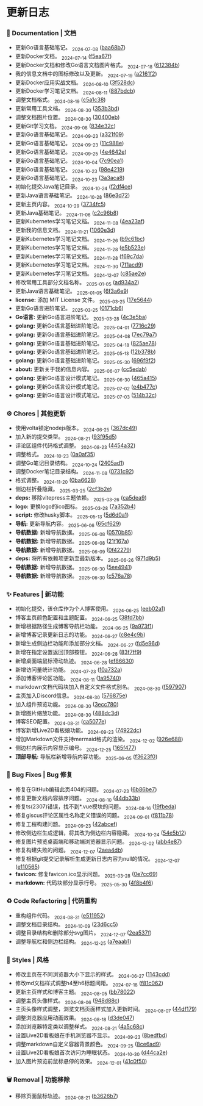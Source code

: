 # 更新日志

### 📝 Documentation | 文档

* 更新Go语言基础笔记。 <sub style="color: var(--vp-c-gray)"> 2024-07-08</sub> ([baa68b7](https://github.com/magicgopher/magicgopher-blog/commit/baa68b7513ce7923fc9da567509c328131b2e31d))
* 更新Docker文档。 <sub style="color: var(--vp-c-gray)"> 2024-07-14</sub> ([f5ea67f](https://github.com/magicgopher/magicgopher-blog/commit/f5ea67ffca108db9d1162fd49757ee221f09436b))
* 更新Docker文档和修改Go语言文档图片格式。 <sub style="color: var(--vp-c-gray)"> 2024-07-18</sub> ([612384b](https://github.com/magicgopher/magicgopher-blog/commit/612384b51bcd57c19180528fd801146ff101d690))
* 我的信息文档中的图标修改以及更新。 <sub style="color: var(--vp-c-gray)"> 2024-07-19</sub> ([a2161f2](https://github.com/magicgopher/magicgopher-blog/commit/a2161f2c4c3b5430f340c36dbd310807479d6da5))
* 更新Docker应用实战文档。 <sub style="color: var(--vp-c-gray)"> 2024-08-10</sub> ([3f528dc](https://github.com/magicgopher/magicgopher-blog/commit/3f528dc897409930303ff6dd5b3fb1347700eb6b))
* 更新Docker学习笔记文档。 <sub style="color: var(--vp-c-gray)"> 2024-08-11</sub> ([887bdcb](https://github.com/magicgopher/magicgopher-blog/commit/887bdcb286f21e1843d29d94b2527232cbb037f4))
* 调整文档格式。 <sub style="color: var(--vp-c-gray)"> 2024-08-19</sub> ([c5a1c38](https://github.com/magicgopher/magicgopher-blog/commit/c5a1c38cffe1946fa830fc9352e2d21e4fc28a3b))
* 更新常用工具文档。 <sub style="color: var(--vp-c-gray)"> 2024-08-30</sub> ([353b3bd](https://github.com/magicgopher/magicgopher-blog/commit/353b3bdc5643f6ba091b2763678787a15af98bde))
* 调整文档图片位置。 <sub style="color: var(--vp-c-gray)"> 2024-08-30</sub> ([30400eb](https://github.com/magicgopher/magicgopher-blog/commit/30400ebf072612e0156cd5de6a0849825c770635))
* 更新Git学习文档。 <sub style="color: var(--vp-c-gray)"> 2024-09-08</sub> ([834e32c](https://github.com/magicgopher/magicgopher-blog/commit/834e32c59e6d2b241bf66283d615970704b96dd6))
* 更新Go语言基础笔记。 <sub style="color: var(--vp-c-gray)"> 2024-09-23</sub> ([a321f09](https://github.com/magicgopher/magicgopher-blog/commit/a321f098e4aed06050ac09e58909b85aac2eb524))
* 更新Go语言基础笔记。 <sub style="color: var(--vp-c-gray)"> 2024-09-23</sub> ([11c988e](https://github.com/magicgopher/magicgopher-blog/commit/11c988e40df0217a2d6944e4b35c90943164671b))
* 更新Go语言基础笔记。 <sub style="color: var(--vp-c-gray)"> 2024-09-25</sub> ([4e4642e](https://github.com/magicgopher/magicgopher-blog/commit/4e4642e13a8cdddda63c6ec61ff0d12dfb6d6753))
* 更新Go语言基础笔记。 <sub style="color: var(--vp-c-gray)"> 2024-10-04</sub> ([7c90ea1](https://github.com/magicgopher/magicgopher-blog/commit/7c90ea125f154fb38c59091325fdadb1083f289a))
* 更新Go语言基础笔记。 <sub style="color: var(--vp-c-gray)"> 2024-10-23</sub> ([98e4219](https://github.com/magicgopher/magicgopher-blog/commit/98e4219911564ec40722cd60663f58e2c0034498))
* 更新Go语言基础笔记。 <sub style="color: var(--vp-c-gray)"> 2024-10-23</sub> ([3a3aca8](https://github.com/magicgopher/magicgopher-blog/commit/3a3aca864d975595d15f5bf1f6afaba8eb7d8710))
* 初始化提交Java笔记目录。 <sub style="color: var(--vp-c-gray)"> 2024-10-24</sub> ([f2df4ce](https://github.com/magicgopher/magicgopher-blog/commit/f2df4ce468ecf3f9f9068586a6d1e50fd8a3a142))
* 更新Java语言基础笔记。 <sub style="color: var(--vp-c-gray)"> 2024-10-28</sub> ([86e3d72](https://github.com/magicgopher/magicgopher-blog/commit/86e3d724d3a49f83aa07cfc76d92244f2ca2fd8e))
* 更新主页内容。 <sub style="color: var(--vp-c-gray)"> 2024-10-29</sub> ([3734fc5](https://github.com/magicgopher/magicgopher-blog/commit/3734fc53ecd004d4ec8610433e0c390b5ca9b104))
* 更新Java基础笔记。 <sub style="color: var(--vp-c-gray)"> 2024-11-06</sub> ([c2c96b8](https://github.com/magicgopher/magicgopher-blog/commit/c2c96b8e6718e7d94a3db16171f8f5ca90064db2))
* 更新Kubernetes学习笔记文档。 <sub style="color: var(--vp-c-gray)"> 2024-11-08</sub> ([4ea23af](https://github.com/magicgopher/magicgopher-blog/commit/4ea23af554529c10b6a482d18c62515a4780e770))
* 更新我的信息文档。 <sub style="color: var(--vp-c-gray)"> 2024-11-21</sub> ([1060e3d](https://github.com/magicgopher/magicgopher-blog/commit/1060e3da1cf5551a629560cf582915af0d2d3aba))
* 更新Kubernetes学习笔记文档。 <sub style="color: var(--vp-c-gray)"> 2024-11-26</sub> ([b9c61bc](https://github.com/magicgopher/magicgopher-blog/commit/b9c61bc820018f844e3e52a55b0a9ae50ee42d50))
* 更新Kubernetes学习笔记文档。 <sub style="color: var(--vp-c-gray)"> 2024-11-28</sub> ([e5b523e](https://github.com/magicgopher/magicgopher-blog/commit/e5b523e7ea2ebc43a07ae58be08d0dc5fca9cc32))
* 更新Kubernetes学习笔记文档。 <sub style="color: var(--vp-c-gray)"> 2024-11-28</sub> ([f69c7da](https://github.com/magicgopher/magicgopher-blog/commit/f69c7da913f21ee5afb3dc48a0983ef644b7a155))
* 更新Kubernetes学习笔记文档。 <sub style="color: var(--vp-c-gray)"> 2024-11-30</sub> ([7f1acd9](https://github.com/magicgopher/magicgopher-blog/commit/7f1acd9fad60b5f14f042d5c133acf9ed78d17a0))
* 更新Kubernetes学习笔记文档。 <sub style="color: var(--vp-c-gray)"> 2024-12-07</sub> ([c85ae2e](https://github.com/magicgopher/magicgopher-blog/commit/c85ae2e1890bf7ae463223e26feba732795b24e1))
* 修改常用工具部分文档名称。 <sub style="color: var(--vp-c-gray)"> 2025-01-05</sub> ([ad934a2](https://github.com/magicgopher/magicgopher-blog/commit/ad934a2c295229d393591621c261cf13d0dcc7f0))
* 更新Java语言基础笔记。 <sub style="color: var(--vp-c-gray)"> 2025-01-05</sub> ([6f3a6e9](https://github.com/magicgopher/magicgopher-blog/commit/6f3a6e90be80ef5594a5d5cacc13a1f158c2a406))
* **license:** 添加 MIT License 文件。 <sub style="color: var(--vp-c-gray)"> 2025-03-25</sub> ([17e5644](https://github.com/magicgopher/magicgopher-blog/commit/17e56448cec9dfa5706024730ebdb411dfb3471c))
* 更新Go语言进阶笔记。 <sub style="color: var(--vp-c-gray)"> 2025-03-25</sub> ([0171cb6](https://github.com/magicgopher/magicgopher-blog/commit/0171cb61d6224da44710f1372abbcd83d5d840e6))
* **Go语言:** 更新Go语言进阶笔记。 <sub style="color: var(--vp-c-gray)"> 2025-03-28</sub> ([4c3e5ba](https://github.com/magicgopher/magicgopher-blog/commit/4c3e5ba3f8c3f0333a7454e93e0d75d08892c321))
* **golang:** 更新Go语言基础进阶笔记。 <sub style="color: var(--vp-c-gray)"> 2025-04-01</sub> ([7716c29](https://github.com/magicgopher/magicgopher-blog/commit/7716c29cdc8b8745e06b68ff883ddc16312ff0b7))
* **golang:** 更新Go语言基础进阶笔记。 <sub style="color: var(--vp-c-gray)"> 2025-04-08</sub> ([7ec79a7](https://github.com/magicgopher/magicgopher-blog/commit/7ec79a7c467faa38d88eda25c2994bdc04f30365))
* **golang:** 更新Go语言基础进阶笔记。 <sub style="color: var(--vp-c-gray)"> 2025-04-18</sub> ([825ae78](https://github.com/magicgopher/magicgopher-blog/commit/825ae78a63f2339545eeb8a29d64d4b7938735c9))
* **golang:** 更新Go语言基础进阶笔记。 <sub style="color: var(--vp-c-gray)"> 2025-05-13</sub> ([12b378b](https://github.com/magicgopher/magicgopher-blog/commit/12b378b4d757c3bb1746996e6c1979d2888aa612))
* **golang:** 更新Go语言基础进阶笔记。 <sub style="color: var(--vp-c-gray)"> 2025-05-30</sub> ([696f9f2](https://github.com/magicgopher/magicgopher-blog/commit/696f9f22ea270fab5594184c1738ab978e942869))
* **about:** 更新关于我的信息内容。 <sub style="color: var(--vp-c-gray)"> 2025-06-07</sub> ([cc5edab](https://github.com/magicgopher/magicgopher-blog/commit/cc5edab5f709046ccb4d8fb281da2acbd191007e))
* **golang:** 更新Go语言设计模式笔记。 <sub style="color: var(--vp-c-gray)"> 2025-06-30</sub> ([465a415](https://github.com/magicgopher/magicgopher-blog/commit/465a415b902107981ca8be51bba91a4dc9adb9a8))
* **golang:** 更新Go语言设计模式笔记。 <sub style="color: var(--vp-c-gray)"> 2025-07-02</sub> ([e4b477c](https://github.com/magicgopher/magicgopher-blog/commit/e4b477cdfbac13e6d5cb018df6ccdd0a7f60f87a))
* **golang:** 更新Go语言设计模式笔记。 <sub style="color: var(--vp-c-gray)"> 2025-07-03</sub> ([514b32c](https://github.com/magicgopher/magicgopher-blog/commit/514b32c0dc45b9fb6bf4c7089d12cecd1c9e3c7a))


### ⚙️ Chores | 其他更新

* 使用volta锁定nodejs版本。 <sub style="color: var(--vp-c-gray)"> 2024-06-25</sub> ([367dc49](https://github.com/magicgopher/magicgopher-blog/commit/367dc49206d6b632a0ae5d85427decd8151b1f34))
* 加入新的提交类型。 <sub style="color: var(--vp-c-gray)"> 2024-08-21</sub> ([93f95d5](https://github.com/magicgopher/magicgopher-blog/commit/93f95d5712d18dd92452f3b7e4827ea2d8593bc8))
* 评论区组件代码格式调整。 <sub style="color: var(--vp-c-gray)"> 2024-08-23</sub> ([4454a32](https://github.com/magicgopher/magicgopher-blog/commit/4454a323f014de2a9ece224d2ed491882f0a9914))
* 调整格式。 <sub style="color: var(--vp-c-gray)"> 2024-10-23</sub> ([0a0af35](https://github.com/magicgopher/magicgopher-blog/commit/0a0af3553b20ae220baa27e06f2d3d951476475e))
* 调整Go笔记目录结构。 <sub style="color: var(--vp-c-gray)"> 2024-10-24</sub> ([2405ad1](https://github.com/magicgopher/magicgopher-blog/commit/2405ad11598602fc3dd6f5b3cf4903f37699ee13))
* 调整Docker笔记目录结构。 <sub style="color: var(--vp-c-gray)"> 2024-11-08</sub> ([0731c92](https://github.com/magicgopher/magicgopher-blog/commit/0731c92028a746bd111414e70492d518e00ef471))
* 格式调整。 <sub style="color: var(--vp-c-gray)"> 2024-11-20</sub> ([0ba6628](https://github.com/magicgopher/magicgopher-blog/commit/0ba662814454b7383efc723b7bbe8e0d8a47f506))
* 侧边栏折叠隐藏。 <sub style="color: var(--vp-c-gray)"> 2025-03-25</sub> ([2cf3b2e](https://github.com/magicgopher/magicgopher-blog/commit/2cf3b2edcb86028c609171c2eeea832ffa2a2ed3))
* **deps:** 移除vitepress主题依赖。 <sub style="color: var(--vp-c-gray)"> 2025-03-26</sub> ([ca5dea9](https://github.com/magicgopher/magicgopher-blog/commit/ca5dea93ccbb37dd8a4b1abfe124ed2b3c524006))
* **logo:** 更换logo的ico图标。 <sub style="color: var(--vp-c-gray)"> 2025-03-28</sub> ([7a352b4](https://github.com/magicgopher/magicgopher-blog/commit/7a352b4cf96dafc4956305fc7392c583627c2569))
* **script:** 修改husky脚本。 <sub style="color: var(--vp-c-gray)"> 2025-05-13</sub> ([5d6d0a1](https://github.com/magicgopher/magicgopher-blog/commit/5d6d0a113552155a2741fa92fb5e9d79b3a85822))
* **导航:** 更新导航内容。 <sub style="color: var(--vp-c-gray)"> 2025-06-06</sub> ([65cf629](https://github.com/magicgopher/magicgopher-blog/commit/65cf629c667da6af20afa4f4bc3679103e93877e))
* **导航数据:** 新增导航数据。 <sub style="color: var(--vp-c-gray)"> 2025-06-08</sub> ([0570b85](https://github.com/magicgopher/magicgopher-blog/commit/0570b8579361099dc430744c98eaa5bf20cdb28f))
* **导航数据:** 新增导航数据。 <sub style="color: var(--vp-c-gray)"> 2025-06-08</sub> ([21f167a](https://github.com/magicgopher/magicgopher-blog/commit/21f167a53da8e49d5a25b38abfe5ef98f9b9e573))
* **导航数据:** 新增导航数据。 <sub style="color: var(--vp-c-gray)"> 2025-06-09</sub> ([0f42279](https://github.com/magicgopher/magicgopher-blog/commit/0f4227912f77686e121fc99b2c963ceca43716d4))
* **deps:** 将所有依赖项更新至最新版本。 <sub style="color: var(--vp-c-gray)"> 2025-06-26</sub> ([971d9b5](https://github.com/magicgopher/magicgopher-blog/commit/971d9b5254e6a43fc25fc2dc4414c0758db2319a))
* **导航数据:** 新增导航数据。 <sub style="color: var(--vp-c-gray)"> 2025-06-30</sub> ([5ee4941](https://github.com/magicgopher/magicgopher-blog/commit/5ee494195f09054751b93fabcf6f05ef797d3c14))
* **导航数据:** 新增导航数据。 <sub style="color: var(--vp-c-gray)"> 2025-06-30</sub> ([c576a78](https://github.com/magicgopher/magicgopher-blog/commit/c576a7875d144c8981b686dd771cd50238296995))


### ✨ Features | 新功能

* 初始化提交，该仓库作为个人博客使用。 <sub style="color: var(--vp-c-gray)"> 2024-06-25</sub> ([eeb02a1](https://github.com/magicgopher/magicgopher-blog/commit/eeb02a1b78cc361a26fb08254465d1f92773f719))
* 博客主页颜色配置和主题配置。 <sub style="color: var(--vp-c-gray)"> 2024-06-25</sub> ([38fd7bb](https://github.com/magicgopher/magicgopher-blog/commit/38fd7bb161101834a0907bf7b5966ad2a7bfb3fe))
* 新增根据路径生成博客导航栏功能。 <sub style="color: var(--vp-c-gray)"> 2024-06-25</sub> ([9a973f1](https://github.com/magicgopher/magicgopher-blog/commit/9a973f13a9dd75a3a11ac25c05333d17daa690a3))
* 新增博客记录更新日志的功能。 <sub style="color: var(--vp-c-gray)"> 2024-06-27</sub> ([c8e4c9b](https://github.com/magicgopher/magicgopher-blog/commit/c8e4c9b555cc817cb2e17f0d12a5e935b9168273))
* 新增生成侧边栏功能和添加部分文档。 <sub style="color: var(--vp-c-gray)"> 2024-06-27</sub> ([fd5e96d](https://github.com/magicgopher/magicgopher-blog/commit/fd5e96d21f61b983bbb23c172c394bb0622d024c))
* 新增在指定设置返回顶部按钮。 <sub style="color: var(--vp-c-gray)"> 2024-06-28</sub> ([83f7ff9](https://github.com/magicgopher/magicgopher-blog/commit/83f7ff949ef68dbe86cd90a8988e940863feac48))
* 新增桌面端鼠标滑动轨迹。 <sub style="color: var(--vp-c-gray)"> 2024-06-28</sub> ([ef86630](https://github.com/magicgopher/magicgopher-blog/commit/ef86630b31edd044efee0d93a0ca952df38697ee))
* 新增访问量统计功能。 <sub style="color: var(--vp-c-gray)"> 2024-07-23</sub> ([f0a732a](https://github.com/magicgopher/magicgopher-blog/commit/f0a732a77bcd9b16b76923ca72d49ee3815fe1a7))
* 添加博客评论区功能。 <sub style="color: var(--vp-c-gray)"> 2024-08-11</sub> ([1a95740](https://github.com/magicgopher/magicgopher-blog/commit/1a95740000eb8c3cd089b720c38d31dff378735b))
* markdown文档代码块加入自定义文件格式别名。 <sub style="color: var(--vp-c-gray)"> 2024-08-30</sub> ([f597907](https://github.com/magicgopher/magicgopher-blog/commit/f597907fb03008911e875e36140cad28dc3249c9))
* 主页加入Discord信息。 <sub style="color: var(--vp-c-gray)"> 2024-08-30</sub> ([576875e](https://github.com/magicgopher/magicgopher-blog/commit/576875eb24eceb6ee7b2edc870fac9702e1ff26c))
* 加入组件预览功能。 <sub style="color: var(--vp-c-gray)"> 2024-08-30</sub> ([3ecc780](https://github.com/magicgopher/magicgopher-blog/commit/3ecc7808207981e5212b448a542d9b7cb9ea4835))
* 新增图片缩放功能。 <sub style="color: var(--vp-c-gray)"> 2024-08-30</sub> ([488dc3d](https://github.com/magicgopher/magicgopher-blog/commit/488dc3da42995894b294ab9e7c27d566248cf213))
* 博客SEO配置。 <sub style="color: var(--vp-c-gray)"> 2024-08-31</sub> ([ca5077e](https://github.com/magicgopher/magicgopher-blog/commit/ca5077ebc02eff92cda1be6b6a33dabe333e2438))
* 博客新增Live2D看板娘功能。 <sub style="color: var(--vp-c-gray)"> 2024-09-23</sub> ([74922dc](https://github.com/magicgopher/magicgopher-blog/commit/74922dc0210b1a971c2a640fc9b95754be447457))
* 增加Markdown文件支持mermaid格式的渲染。 <sub style="color: var(--vp-c-gray)"> 2024-12-02</sub> ([926e688](https://github.com/magicgopher/magicgopher-blog/commit/926e68854d801295ddb2a46a6e529185d0875552))
* 侧边栏内展示内容显示编号。 <sub style="color: var(--vp-c-gray)"> 2024-12-25</sub> ([165f477](https://github.com/magicgopher/magicgopher-blog/commit/165f477611e7c2da162a0099cf2baede38e7a00d))
* **顶部导航:** 导航栏新增导航内容功能。 <sub style="color: var(--vp-c-gray)"> 2025-06-05</sub> ([f3623f0](https://github.com/magicgopher/magicgopher-blog/commit/f3623f0f80d172825bb6d21f2e19829d681a1b38))


### 🐛 Bug Fixes | Bug 修复

* 修复在GitHub编辑此页404的问题。 <sub style="color: var(--vp-c-gray)"> 2024-07-23</sub> ([6b86be7](https://github.com/magicgopher/magicgopher-blog/commit/6b86be72b2f1d7ed8a48bdba86cd3659c65b93ec))
* 修复更新文档内容排序问题。 <sub style="color: var(--vp-c-gray)"> 2024-08-10</sub> ([44db33b](https://github.com/magicgopher/magicgopher-blog/commit/44db33b44757aa01ff0af784e6534afc52f3e2e9))
* 修复ts(2307)错误，找不到*.vue模块的问题。 <sub style="color: var(--vp-c-gray)"> 2024-08-16</sub> ([19fbeda](https://github.com/magicgopher/magicgopher-blog/commit/19fbeda80b960642b7021847f94ebbc20cadafc3))
* 修复giscus评论区属性名称定义错误的问题。 <sub style="color: var(--vp-c-gray)"> 2024-09-01</sub> ([f811b78](https://github.com/magicgopher/magicgopher-blog/commit/f811b786d7569d8c8e14258c57177fd848d849f7))
* 修复工程构建问题。 <sub style="color: var(--vp-c-gray)"> 2024-09-23</sub> ([42abcef](https://github.com/magicgopher/magicgopher-blog/commit/42abceff1e390a464417c59c4059b1e3e399aaa2))
* 修改侧边栏生成逻辑，将其改为侧边栏内容隐藏。 <sub style="color: var(--vp-c-gray)"> 2024-10-24</sub> ([54e5b12](https://github.com/magicgopher/magicgopher-blog/commit/54e5b12e8b5c7ecc73ad0e9bbc743a02b6a81a19))
* 修复图片预览桌面端和移动端浏览器显示问题。 <sub style="color: var(--vp-c-gray)"> 2024-12-02</sub> ([abb4e87](https://github.com/magicgopher/magicgopher-blog/commit/abb4e87d2ca013ed14a0e27dc5a00faa521b7bcc))
* 修复构建失败的问题。 <sub style="color: var(--vp-c-gray)"> 2024-12-07</sub> ([2aea4db](https://github.com/magicgopher/magicgopher-blog/commit/2aea4db2a985e587074da9a56ab9163def5e83b6))
* 修复根据git提交记录解析生成更新日志内容为null的情况。 <sub style="color: var(--vp-c-gray)"> 2024-12-07</sub> ([e110565](https://github.com/magicgopher/magicgopher-blog/commit/e1105656e1d58db12b6f16ac40d8cd3fb5b0fc5b))
* **favicon:** 修复favicon.ico显示问题。 <sub style="color: var(--vp-c-gray)"> 2025-03-28</sub> ([0e7cc69](https://github.com/magicgopher/magicgopher-blog/commit/0e7cc69582bee819c2c4b34fe724bf2fcec39130))
* **markdown:** 代码块部分显示行号。 <sub style="color: var(--vp-c-gray)"> 2025-05-30</sub> ([4f8b4f6](https://github.com/magicgopher/magicgopher-blog/commit/4f8b4f6cb1da7459f1a0aa05687db7dc3a4f4292))


### ♻ Code Refactoring | 代码重构

* 重构组件代码。 <sub style="color: var(--vp-c-gray)"> 2024-08-31</sub> ([e511952](https://github.com/magicgopher/magicgopher-blog/commit/e5119525013c81c5ff6c43dfde49217fb80211eb))
* 调整文档目录结构。 <sub style="color: var(--vp-c-gray)"> 2024-10-09</sub> ([23d6cc5](https://github.com/magicgopher/magicgopher-blog/commit/23d6cc50d867124e21712bbacae54a5637f2456a))
* 调整目录结构和删除部分svg图片。 <sub style="color: var(--vp-c-gray)"> 2024-12-07</sub> ([2ea537f](https://github.com/magicgopher/magicgopher-blog/commit/2ea537fbed39e346c6702b369e5bbe57ef89506f))
* 调整导航栏和侧边栏结构。 <sub style="color: var(--vp-c-gray)"> 2024-12-25</sub> ([a7eaab1](https://github.com/magicgopher/magicgopher-blog/commit/a7eaab1e2d8c1ceac6c13d6c57a8054d52f7cf12))


### 💄 Styles | 风格

* 修改主页在不同浏览器大小下显示的样式。 <sub style="color: var(--vp-c-gray)"> 2024-06-27</sub> ([1143cdd](https://github.com/magicgopher/magicgopher-blog/commit/1143cddf16ba8c96cb8f02023eb80efc474236d1))
* 修改md文档样式调整h4至h6标题间距。 <sub style="color: var(--vp-c-gray)"> 2024-07-18</sub> ([f81c062](https://github.com/magicgopher/magicgopher-blog/commit/f81c062266facf339cab8785aa5da2cc9b4bbaf2))
* 更新主页样式和博客主题。 <sub style="color: var(--vp-c-gray)"> 2024-08-05</sub> ([bb78022](https://github.com/magicgopher/magicgopher-blog/commit/bb78022ac5e43fe0fe8d1aa8bc4f58eda9cfba7f))
* 调整主页头像样式。 <sub style="color: var(--vp-c-gray)"> 2024-08-06</sub> ([948d88c](https://github.com/magicgopher/magicgopher-blog/commit/948d88ccffdd98e6bb20a90c63b2de5a0b8bc10f))
* 主页头像样式调整，浏览文档页面样式加入更新时间。 <sub style="color: var(--vp-c-gray)"> 2024-08-07</sub> ([44df179](https://github.com/magicgopher/magicgopher-blog/commit/44df1797fe4b7bc57e2fd25e5691c0013b756197))
* 调整浏览器应用动画效果。 <sub style="color: var(--vp-c-gray)"> 2024-08-18</sub> ([d3de047](https://github.com/magicgopher/magicgopher-blog/commit/d3de047776e9d63eb42775450f6ea75ea4c9bfd7))
* 添加浏览器特定类以调整样式。 <sub style="color: var(--vp-c-gray)"> 2024-08-21</sub> ([4a5c68c](https://github.com/magicgopher/magicgopher-blog/commit/4a5c68cc9ccf21e71dec11ee33f0edd0b24e7e17))
* 设置Live2D看板娘在手机浏览器不显示。 <sub style="color: var(--vp-c-gray)"> 2024-09-23</sub> ([8bedfbd](https://github.com/magicgopher/magicgopher-blog/commit/8bedfbd93cd463e031f2f419f6f51f99340835a4))
* 调整markdown自定义容器背景颜色。 <sub style="color: var(--vp-c-gray)"> 2024-09-25</sub> ([8ce6ad9](https://github.com/magicgopher/magicgopher-blog/commit/8ce6ad903ff203e80c9e45fddb429122d04d52ca))
* 设置Live2D看板娘首次访问为睡眠状态。 <sub style="color: var(--vp-c-gray)"> 2024-10-30</sub> ([d44ca2e](https://github.com/magicgopher/magicgopher-blog/commit/d44ca2ecfeb1477c3fd14f29acbcd1ee50df0a36))
* 加入图片预览前鼠标悬停的效果。 <sub style="color: var(--vp-c-gray)"> 2024-12-01</sub> ([41c0f50](https://github.com/magicgopher/magicgopher-blog/commit/41c0f5095025518016c04c3f7dcf7994e32dfc46))


### 🗑️ Removal | 功能移除

* 移除页面鼠标轨迹。 <sub style="color: var(--vp-c-gray)"> 2024-08-21</sub> ([b3626b7](https://github.com/magicgopher/magicgopher-blog/commit/b3626b78acf418ca3253656d9cdad9e289a775da))



